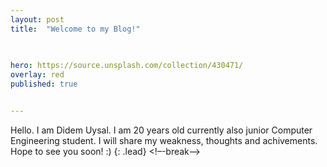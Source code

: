 ```yaml
---
layout: post
title:  "Welcome to my Blog!"

  
   
hero: https://source.unsplash.com/collection/430471/
overlay: red
published: true


---
```

Hello. 
I am Didem Uysal. I am 20 years old currently also junior Computer Engineering student. I will share my weakness, thoughts and achivements. Hope to see you soon! :)
{: .lead}
<!–-break-–>




